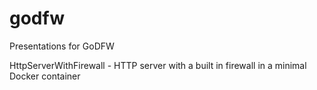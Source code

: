 # godfw
Presentations for GoDFW

HttpServerWithFirewall - HTTP server with a built in firewall in a minimal Docker container

